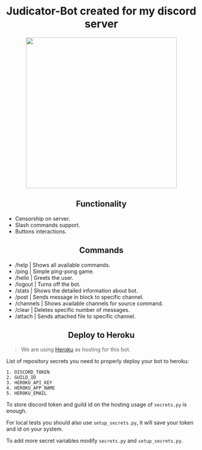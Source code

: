 <h1 align=center>Judicator-Bot created for my discord server</h1>

 <p align=center><img src="https://discordapp.com/api/guilds/636962982286589952/widget.png?style=banner2" width="400"/></p>

<h2 align=center>Functionality</h2>

 - Censorship on server.
 - Slash commands support.
 - Buttons interactions.

<h2 align=center>Commands</h2>

 - /help | Shows all available commands.
 - /ping | Simple ping-pong game.
 - /hello | Greets the user.
 - /logout | Turns off the bot.
 - /stats | Shows the detailed information about bot.
 - /post | Sends message in block to specific channel.
 - /channels | Shows available channels for source command.
 - /clear | Deletes specific number of messages.
 - /attach | Sends attached file to specific channel.

<h2 align=center>Deploy to Heroku</h2>

 > We are using [Heroku](https://www.heroku.com) as hosting for this bot.

 List of repository secrets you need to properly deploy your bot to heroku:
 ```
 1. DISCORD_TOKEN
 2. GUILD_ID
 3. HEROKU_API_KEY
 4. HEROKU_APP_NAME
 5. HEROKU_EMAIL
 ```
 To store discord token and guild id on the hosting usage of `secrets.py` is enough.
 
 For local tests you should also use `setup_secrets.py`, it will save your token and id on your system.
 
 To add more secret variables modify `secrets.py` and `setup_secrets.py`. 
